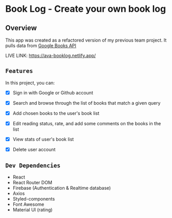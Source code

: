 # Book Log - Create your own book log

## Overview
This app was created as a refactored version of my previous team project. It pulls data from [Google Books API](https://developers.google.com/books)

LIVE LINK: https://ava-booklog.netlify.app/


## `Features`
In this project, you can:

- [x] Sign in with Google or Github account
- [x] Search and browse through the list of books that match a given query
- [x] Add chosen books to the user's book list
- [x] Edit reading status, rate, and add some comments on the books in the list
- [x] View stats of user's book list 
- [x] Delete user account


## `Dev Dependencies`
- React
- React Router DOM
- Firebase (Authentication & Realtime database)
- Axios
- Styled-components
- Font Awesome
- Material UI (rating)

